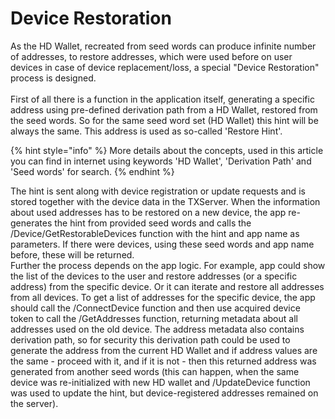 # Device Restoration

As the HD Wallet, recreated from seed words can produce infinite number of addresses, to restore addresses, which were used before on user devices in case of device replacement/loss, a special "Device Restoration" process is designed.\
\
First of all there is a function in the application itself, generating a specific address using pre-defined derivation path from a HD Wallet, restored from the seed words. So for the same seed word set (HD Wallet) this hint will be always the same. This address is used as so-called 'Restore Hint'.

{% hint style="info" %}
More details about the concepts, used in this article you can find in internet using keywords 'HD Wallet', 'Derivation Path' and 'Seed words' for search.
{% endhint %}

The hint is sent along with device registration or update requests and is stored together with the device data in the TXServer. When the information about used addresses has to be restored on a new device, the app re-generates the hint from provided seed words and calls the /Device/GetRestorableDevices function with the hint and app name as parameters. If there were devices, using these seed words and app name before, these will be returned.\
Further the process depends on the app logic. For example, app could show the list of the devices to the user and restore addresses (or a specific address) from the specific device. Or it can iterate and restore all addresses from all devices. To get a list of addresses for the specific device, the app should call the /ConnectDevice function and then use acquired device token to call the /GetAddresses function, returning metadata about all addresses used on the old device. The address metadata also contains derivation path, so for security this derivation path could be used to generate the address from the current HD Wallet and if address values are the same - proceed with it, and if it is not - then this returned address was generated from another seed words (this can happen, when the same device was re-initialized with new HD wallet and /UpdateDevice function was used to update the hint, but device-registered addresses remained on the server).
